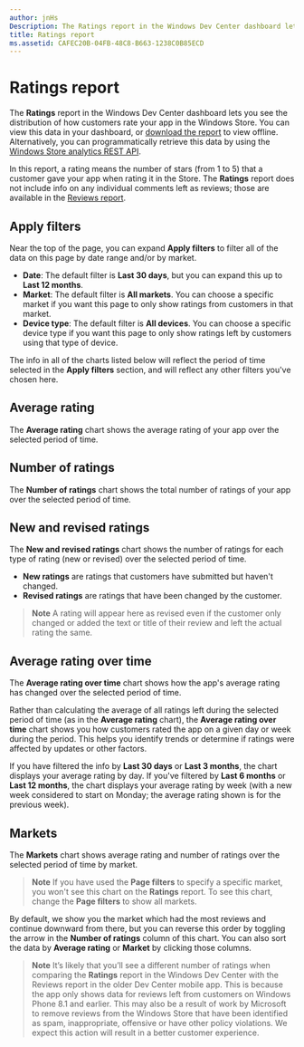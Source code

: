 ```yaml
---
author: jnHs
Description: The Ratings report in the Windows Dev Center dashboard lets you see the distribution of how customers rate your app in the Windows Store.
title: Ratings report
ms.assetid: CAFEC20B-04FB-48C8-B663-1238C0B85ECD
---
```


# Ratings report


The **Ratings** report in the Windows Dev Center dashboard lets you see the distribution of how customers rate your app in the Windows Store. You can view this data in your dashboard, or [download the report](download-analytic-reports.md) to view offline. Alternatively, you can programmatically retrieve this data by using the [Windows Store analytics REST API](../monetize/access-analytics-data-using-windows-store-services.md).

In this report, a rating means the number of stars (from 1 to 5) that a customer gave your app when rating it in the Store. The **Ratings** report does not include info on any individual comments left as reviews; those are available in the [Reviews report](reviews-report.md).

## Apply filters


Near the top of the page, you can expand **Apply filters** to filter all of the data on this page by date range and/or by market.

-   **Date**: The default filter is **Last 30 days**, but you can expand this up to **Last 12 months**.
-   **Market**: The default filter is **All markets**. You can choose a specific market if you want this page to only show ratings from customers in that market.
-   **Device type**: The default filter is **All devices**. You can choose a specific device type if you want this page to only show ratings left by customers using that type of device.

The info in all of the charts listed below will reflect the period of time selected in the **Apply filters** section, and will reflect any other filters you've chosen here.

## Average rating


The **Average rating** chart shows the average rating of your app over the selected period of time.

## Number of ratings


The **Number of ratings** chart shows the total number of ratings of your app over the selected period of time.

## New and revised ratings


The **New and revised ratings** chart shows the number of ratings for each type of rating (new or revised) over the selected period of time.

-   **New ratings** are ratings that customers have submitted but haven't changed.
-   **Revised ratings** are ratings that have been changed by the customer.

>**Note**  A rating will appear here as revised even if the customer only changed or added the text or title of their review and left the actual rating the same.

## Average rating over time


The **Average rating over time** chart shows how the app's average rating has changed over the selected period of time.

Rather than calculating the average of all ratings left during the selected period of time (as in the **Average rating** chart), the **Average rating over time** chart shows you how customers rated the app on a given day or week during the period. This helps you identify trends or determine if ratings were affected by updates or other factors.

If you have filtered the info by **Last 30 days** or **Last 3 months**, the chart displays your average rating by day. If you've filtered by **Last 6 months** or **Last 12 months**, the chart displays your average rating by week (with a new week considered to start on Monday; the average rating shown is for the previous week).

## Markets


The **Markets** chart shows average rating and number of ratings over the selected period of time by market.

> **Note**  If you have used the **Page filters** to specify a specific market, you won't see this chart on the **Ratings** report. To see this chart, change the **Page filters** to show all markets.

By default, we show you the market which had the most reviews and continue downward from there, but you can reverse this order by toggling the arrow in the **Number of ratings** column of this chart. You can also sort the data by **Average rating** or **Market** by clicking those columns.

> **Note**  It’s likely that you’ll see a different number of ratings when comparing the **Ratings** report in the Windows Dev Center with the Reviews report in the older Dev Center mobile app. This is because the app only shows data for reviews left from customers on Windows Phone 8.1 and earlier. This may also be a result of work by Microsoft to remove reviews from the Windows Store that have been identified as spam, inappropriate, offensive or have other policy violations. We expect this action will result in a better customer experience.

 

 


<!--HONumber=Jun16_HO3-->


